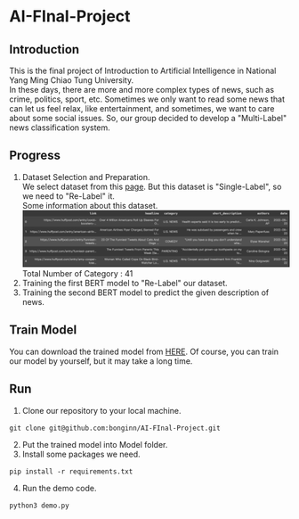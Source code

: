# AI-FInal-Project
## Introduction
This is the final project of Introduction to Artificial Intelligence in National Yang Ming Chiao Tung University. </br>
In these days, there are more and more complex types of news, such as crime, politics, sport, etc. Sometimes we only want to read some news that can let us feel relax, like entertainment, and sometimes, we want to care about some social issues. So, our group decided to develop a "Multi-Label" news classification system.
## Progress
1. Dataset Selection and Preparation. </br>
We select dataset from this [page](https://www.kaggle.com/datasets/timilsinabimal/newsarticlecategories). But this dataset is "Single-Label", so we need to "Re-Label" it. </br>
Some information about this dataset. </br>
![dataset](./Picture/data.png) </br>
Total Number of Category : 41
2. Training the first BERT model to "Re-Label" our dataset. </br>
3. Training the second BERT model to predict the given description of news. 
## Train Model
You can download the trained model from [HERE](https://drive.google.com/file/d/15CcUbjFIZtIBTVe6X2kuVq63n4-XgDtA/view?usp=sharing). Of course, you can train our model by yourself, but it may take a long time.
## Run
1. Clone our repository to your local machine.
```cpp=
git clone git@github.com:bonginn/AI-FInal-Project.git
```
2. Put the trained model into Model folder.
3. Install some packages we need.
```cpp=
pip install -r requirements.txt
```
4. Run the demo code.
```cpp=
python3 demo.py
```

